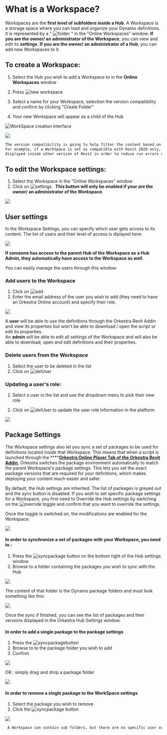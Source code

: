 # What is a Workspace?

Workspaces are the **first level of subfolders inside a Hub**. A Workspace is a storage space where you can load and organize your Dynamo definitions. It is represented by a " ![folder](https://datashapes.files.wordpress.com/2020/05/workspace.png?) " in the "Online Workspaces" window. **If you are the owner/ an administrator of the Workspace**, you can view and edit its **settings**. **If you are the owner/ an administrator of a Hub**, you can add new Workspaces to it.

## To create a Workspace:

1. Select the Hub you wish to add a Workspace to in the **Online Workspaces** window
2. Press  ![new workspace](https://datashapes.files.wordpress.com/2020/05/addworkspace.png?)
3. Select a name for your Workspace, selection the version compatibility and confirm by clicking "Create Folder"

4. Your new Workspace will appear as a child of the Hub

![WorkSpace creation interface](../.gitbook/assets/addworkspace.png)

![](https://datashapes.files.wordpress.com/2020/05/wsadded.png?)

```diff
The version compatibility is going to help filter the content based on the Revit/Rhino/Civil3D version you're in!
For example, if a WorkSpace is set as compatible with Revit 2020 only, it's content won't be 
displayed inside other version of Revit in order to reduce run errors and compatibility issues.
```

## To edit the Workspace settings:

1. Select the Workspace in the "Online Workspaces" window 
2. Click on ![settings](https://datashapes.files.wordpress.com/2020/05/hub-settings.png?) . **This button will only be enabled if your are the owner/ an administrator of the Workspace**.

![](https://datashapes.files.wordpress.com/2020/05/enterwssettings.png?)

## User settings

In the Workspace Settings, you can specify which user gets access to its content. The list of users and their level of access is diplayed here:

![](../.gitbook/assets/usersettings.png)

**If someone has access to the parent Hub of the Workspace as a Hub Admin, they automatically have access to the Workspace as well.**

You can easily manage the users through this window:

### Add users to the Workspace

1. Click on ![add](https://datashapes.files.wordpress.com/2020/05/adduser.png?)
2. Enter the email address of the user you wish to add \(they need to have an Orkestra Online account\) and specify their role.

![](https://datashapes.files.wordpress.com/2020/05/enteruser.png?)

A **user** will be able to use the definitions through the Orkestra Revit Addin and view its properties but won't be able to download / open the script or edit its properties.   
An **admin** will be able to edit all settings of the Workspace and will also be able to download, open and edit definitions and their properties.

### Delete users from the Workspace

1. Select the user to be deleted in the list 
2. Click on ![delUser](https://datashapes.files.wordpress.com/2020/05/deluser.png?)

### Updating a user's role:

1. Select a user in the list and use the dropdown menu to pick their new role

2. Click on ![delUser](https://datashapes.files.wordpress.com/2020/05/updaterole.png?) to update the user role information in the platform 

![](../.gitbook/assets/userrole.png)

## Package Settings

The Workspace settings also let you sync a set of packages to be used for definitions located inside that Workspace. This means that when a script is launched through the ****[**Orkestra Online Player Tab of the Orkestra Revit Addin**](../orkestra-revit-addin/orkestra-online-player-tab.md), Orkestra switches the package environment automatically to match the parent Workspace's package settings. This lets you set the exact package versions that are required for your definitions, which makes deploying your content much easier and safer.

By default, the Hub settings are inherited. The list of packages is greyed out and the sync button is disabled. If you wish to set specific package settings for a Workspace, you first need to Override the Hub settings by switching on the ![override](https://datashapes.files.wordpress.com/2020/05/overridehubsettings.png?) toggle and confirm that you want to override the settings.

Once the toggle is switched on, the modifications are enabled for the Workspace:

![](../.gitbook/assets/overridehubsettings.gif)

#### In order to synchronize a set of packages with your Workspace, you need to : 

1. Press the ![syncpackage](https://datashapes.files.wordpress.com/2020/05/synpackages-1.png?) button on the bottom right of the Hub settings window   
2. Browse to a folder containing the packages you wish to sync with the Hub

![](https://datashapes.files.wordpress.com/2020/05/set-package-folder-1.png?)

The content of that folder is the Dynamo package folders and must look something like this:

![](https://datashapes.files.wordpress.com/2020/05/packages-1.png?)

Once the sync if finished, you can see the list of packages and their versions displayed in the Orkestra Hub Settings window.

#### In order to add a single package to the package settings

1. Press the ![syncpackage](../.gitbook/assets/image%20%2812%29.png)button 
2. Browse to to the package folder you wish to add
3. Confirm

![](../.gitbook/assets/addsinglepackage.gif)

OR : simply drag and drop a package folder

![](../.gitbook/assets/dragdrop-package.gif)

#### In order to remove a single package to the WorkSpace settings

1. Select the package you wish to remove
2. Click the ![syncpackage](../.gitbook/assets/image%20%2811%29.png) button

![](../.gitbook/assets/deletesingle-package.gif)

```diff
 A Workspace can contain sub folders, but there are no specific user or package settings at their level
```

